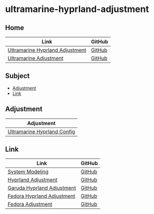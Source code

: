 

# ultramarine-hyprland-adjustment




## Home

| Link | GitHub |
| ---- | ------ |
| [Ultramarine Hyprland Adjustment](https://samwhelp.github.io/ultramarine-hyprland-adjustment/) | [GitHub](https://github.com/samwhelp/ultramarine-hyprland-adjustment) |
| [Ultramarine Adjustment](https://samwhelp.github.io/ultramarine-adjustment/) | [GitHub](https://github.com/samwhelp/ultramarine-adjustment) |




## Subject

* [Adjustment](#adjustment)
* [Link](#link)




## Adjustment

| Adjustment |
| -------- |
| [Ultramarine Hyprland Config](https://github.com/samwhelp/ultramarine-hyprland-adjustment/tree/main/prototype/main/hyprland-config/Main) |




## Link

| Link | GitHub |
| ---- | ------ |
| [System Modeling](https://samwhelp.github.io/system-modeling/) | [GitHub](https://github.com/samwhelp/system-modeling) |
| [Hyprland Adjustment](https://samwhelp.github.io/hyprland-adjustment/) | [GitHub](https://github.com/samwhelp/hyprland-adjustment) |
| [Garuda Hyprland Adjustment](https://samwhelp.github.io/garuda-hyprland-adjustment/) | [GitHub](https://github.com/samwhelp/garuda-hyprland-adjustment) |
| [Fedora Hyprland Adjustment](https://samwhelp.github.io/fedora-hyprland-adjustment/) | [GitHub](https://github.com/samwhelp/fedora-hyprland-adjustment) |
| [Fedora Adjustment](https://samwhelp.github.io/fedora-adjustment/) | [GitHub](https://github.com/samwhelp/fedora-adjustment) |

